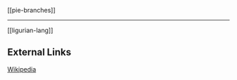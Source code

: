 [[pie-branches]]

---

[[ligurian-lang]]

## External Links
[Wikipedia](https://en.wikipedia.org/wiki/Ligures)